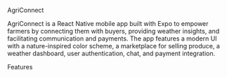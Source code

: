 AgriConnect

AgriConnect is a React Native mobile app built with Expo to empower farmers by connecting them with buyers, providing weather insights, and facilitating communication and payments. The app features a modern UI with a nature-inspired color scheme, a marketplace for selling produce, a weather dashboard, user authentication, chat, and payment integration.

Features
